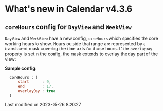 # What's new in Calendar v4.3.6

## `coreHours` config for `DayView` and `WeekView` 

`DayView` and `WeekView` have a new config, `coreHours` which specifies the core working hours to show. Hours outside
that range are represented by a translucent mask covering the time axis for those hours. If the `overlayDay` property
is set in the config, the mask extends to overlay the day part of the view:

**Sample config:**

```js
  coreHours : {
      start      : 9,
      end        : 17,
      overlayDay : true
  }
```


<p class="last-modified">Last modified on 2023-05-26 8:20:27</p>